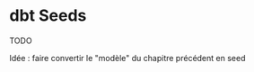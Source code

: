 <!-- .slide: class="transition underline"-->
# dbt Seeds

TODO

Idée : faire convertir le "modèle" du chapitre précédent en seed
